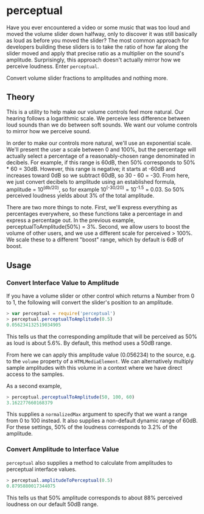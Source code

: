 perceptual
=============

Have you ever encountered a video or some music that was too loud and moved the volume slider down halfway, only to discover it was still basically as loud as before you moved the slider? The most common approach for developers building these sliders is to take the ratio of how far along the slider moved and apply that precise ratio as a multiplier on the sound's amplitude. Surprisingly, this approach doesn't actually mirror how we perceive loudness. Enter `perceptual`.

Convert volume slider fractions to amplitudes and nothing more.

## Theory

This is a utility to help make our volume controls feel more natural. Our hearing follows a logarithmic scale. We perceive less difference between loud sounds than we do between soft sounds. We want our volume controls to mirror how we perceive sound.

In order to make our controls more natural, we'll use an exponential scale. We'll present the user a scale between 0 and 100%, but the percentage will actually select a percentage of a reasonably-chosen range denominated in decibels. For example, if this range is 60dB, then 50% corresponds to 50% * 60 = 30dB. However, this range is negative; it starts at -60dB and increases toward 0dB so we subtract 60dB, so 30 - 60 = -30. From here, we just convert decibels to amplitude using an established formula, amplitude = 10<sup>(db/20)</sup>, so for example 10<sup>(-30/20)</sup> = 10<sup>-1.5</sup> = 0.03. So 50% perceived loudness yields about 3% of the total amplitude.

There are two more things to note. First, we'll express everything as percentages everywhere, so these functions take a percentage in and express a percentage out. In the previous example, perceptualToAmplitude(50%) = 3%. Second, we allow users to boost the volume of other users, and we use a different scale for perceived > 100%. We scale these to a different "boost" range, which by default is 6dB of boost.


## Usage

### Convert Interface Value to Amplitude

If you have a volume slider or other control which returns a Number from 0 to 1, the following will convert the slider's position to an amplitude.

```js
> var perceptual = require('perceptual')
> perceptual.perceptualToAmplitude(0.5)
0.056234132519034905
```

This tells us that the corresponding amplitude that will be perceived as 50% as loud is about 5.6%. By default, this method uses a 50dB range.

From here we can apply this amplitude value (0.056234) to the source, e.g. to the `volume` property of a `HTMLMediaElement`. We can alternatively multiply sample amplitudes with this volume in a context where we have direct access to the samples.

As a second example,

```js
> perceptual.perceptualToAmplitude(50, 100, 60)
3.162277660168379
```

This supplies a `normalizedMax` argument to specify that we want a range from 0 to 100 instead. It also supplies a non-default dynamic range of 60dB. For these settings, 50% of the loudness corresponds to 3.2% of the amplitude.

### Convert Amplitude to Interface Value

`perceptual` also supplies a method to calculate from amplitudes to perceptual interface values.

```js
> perceptual.amplitudeToPerceptual(0.5)
0.8795880017344075
```

This tells us that 50% amplitude corresponds to about 88% perceived loudness on our default 50dB range.